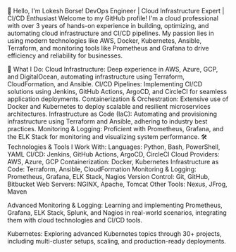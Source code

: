 
👋 Hello, I'm Lokesh Borse!
DevOps Engineer | Cloud Infrastructure Expert | CI/CD Enthusiast
Welcome to my GitHub profile! I'm a cloud professional with over 3 years of hands-on experience in building, optimizing, and automating cloud infrastructure and CI/CD pipelines. My passion lies in using modern technologies like AWS, Docker, Kubernetes, Ansible, Terraform, and monitoring tools like Prometheus and Grafana to drive efficiency and reliability for businesses.

🚀 What I Do:
Cloud Infrastructure: Deep experience in AWS, Azure, GCP, and DigitalOcean, automating infrastructure using Terraform, CloudFormation, and Ansible.
CI/CD Pipelines: Implementing CI/CD solutions using Jenkins, GitHub Actions, ArgoCD, and CircleCI for seamless application deployments.
Containerization & Orchestration: Extensive use of Docker and Kubernetes to deploy scalable and resilient microservices architectures.
Infrastructure as Code (IaC): Automating and provisioning infrastructure using Terraform and Ansible, adhering to industry best practices.
Monitoring & Logging: Proficient with Prometheus, Grafana, and the ELK Stack for monitoring and visualizing system performance.
🛠️ Technologies & Tools I Work With:
Languages: Python, Bash, PowerShell, YAML
CI/CD: Jenkins, GitHub Actions, ArgoCD, CircleCI
Cloud Providers: AWS, Azure, GCP
Containerization: Docker, Kubernetes
Infrastructure as Code: Terraform, Ansible, CloudFormation
Monitoring & Logging: Prometheus, Grafana, ELK Stack, Nagios
Version Control: Git, GitHub, Bitbucket
Web Servers: NGINX, Apache, Tomcat
Other Tools: Nexus, JFrog, Maven

Advanced Monitoring & Logging: Learning and implementing Prometheus, Grafana, ELK Stack, Splunk, and Nagios in real-world scenarios, integrating them with cloud technologies and CI/CD tools.

Kubernetes: Exploring advanced Kubernetes topics through 30+ projects, including multi-cluster setups, scaling, and production-ready deployments.
